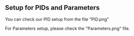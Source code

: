 ## Setup for PIDs and Parameters

You can check our PID setup from the file "PID.png"

For Parameters setup, please check the "Parameters.png" file.
